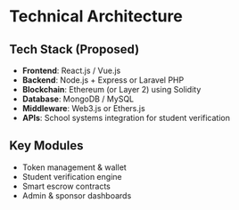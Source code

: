 # Technical Architecture

## Tech Stack (Proposed)

- **Frontend**: React.js / Vue.js
- **Backend**: Node.js + Express or Laravel PHP
- **Blockchain**: Ethereum (or Layer 2) using Solidity
- **Database**: MongoDB / MySQL
- **Middleware**: Web3.js or Ethers.js
- **APIs**: School systems integration for student verification

## Key Modules

- Token management & wallet
- Student verification engine
- Smart escrow contracts
- Admin & sponsor dashboards
